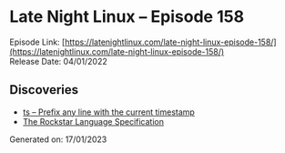 # Late Night Linux – Episode 158
Episode Link: [https://latenightlinux.com/late-night-linux-episode-158/](https://latenightlinux.com/late-night-linux-episode-158/)  
Release Date: 04/01/2022
## Discoveries
* [ts – Prefix any line with the current timestamp](https://manpages.debian.org/testing/moreutils/ts.1.en.html)
* [The Rockstar Language Specification](https://codewithrockstar.com/docs)

Generated on: 17/01/2023